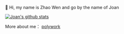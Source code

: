 :wave: Hi, my name is Zhao Wen and go by the name of Joan


[![Joan's github stats](https://github-readme-stats.vercel.app/api?username=ybqdren)](https://github.com/anuraghazra/github-readme-stats)


<!--START_SECTION:waka-->
<!--END_SECTION:waka-->

More about me： [polywork](https://www.polywork.com/equalandfalse)

